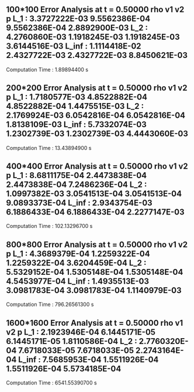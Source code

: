 100*100
Error Analysis at t =    0.50000
                          rho              v1              v2               p
 L_1       :    3.3727222E-03   9.5562386E-04   9.5562386E-04   2.8892900E-03
 L_2       :    4.2760860E-03   1.1918245E-03   1.1918245E-03   3.6144516E-03
 L_inf     :    1.1114418E-02   2.4327722E-03   2.4327722E-03   8.8450621E-03
 ------------------------------------------------------------
 Computation Time :      1.89894400 s

200*200
Error Analysis at t =    0.50000
                          rho              v1              v2               p
 L_1       :    1.7180577E-03   4.8522882E-04   4.8522882E-04   1.4475515E-03
 L_2       :    2.1769924E-03   6.0542816E-04   6.0542816E-04   1.8138109E-03
 L_inf     :    5.7332074E-03   1.2302739E-03   1.2302739E-03   4.4443060E-03
 ------------------------------------------------------------
 Computation Time :     13.43894900 s

 400*400
 Error Analysis at t =    0.50000
                          rho              v1              v2               p
 L_1       :    8.6811175E-04   2.4473838E-04   2.4473838E-04   7.2486236E-04
 L_2       :    1.0997382E-03   3.0541513E-04   3.0541513E-04   9.0893373E-04
 L_inf     :    2.9343754E-03   6.1886433E-04   6.1886433E-04   2.2277147E-03
 ------------------------------------------------------------
 Computation Time :    102.13296700 s

800*800
Error Analysis at t =    0.50000
                          rho              v1              v2               p
 L_1       :    4.3689379E-04   1.2259322E-04   1.2259322E-04   3.6204459E-04
 L_2       :    5.5329152E-04   1.5305148E-04   1.5305148E-04   4.5453977E-04
 L_inf     :    1.4935513E-03   3.0981783E-04   3.0981783E-04   1.1140979E-03
 ------------------------------------------------------------
 Computation Time :    796.26561300 s

1600*1600
Error Analysis at t =    0.50000
                          rho              v1              v2               p
 L_1       :    2.1923946E-04   6.1445171E-05   6.1445171E-05   1.8110586E-04
 L_2       :    2.7760320E-04   7.6718033E-05   7.6718033E-05   2.2743164E-04
 L_inf     :    7.5685953E-04   1.5511926E-04   1.5511926E-04   5.5734185E-04
 ------------------------------------------------------------
 Computation Time :   6541.55390700 s
